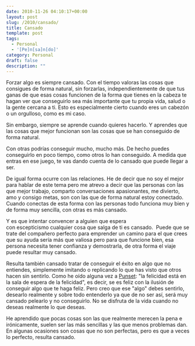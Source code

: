 ```yaml
---
date: 2010-11-26 04:10:17+00:00
layout: post
slug: /2010/cansado/
title: Cansado
template: post
tags:
  - Personal
  - '[Pe]n[sa]n[do]'
category: Personal
draft: false
description: ""
---
```


Forzar algo es siempre cansado. Con el tiempo valoras las cosas que consigues de forma natural, sin forzarlas, independientemente de que tus ganas de que esas cosas funcionen de la forma que tienes en la cabeza te hagan ver que conseguirlo sea más importante que tu propia vida, salud o la gente cercana a ti. Esto es especialmente cierto cuando eres un cabezón o un orgulloso, como es mi caso.

Sin embargo, siempre se aprende cuando quieres hacerlo. Y aprendes que las cosas que mejor funcionan son las cosas que se han conseguido de forma natural.

Con otras podrías conseguir mucho, mucho más. De hecho puedes conseguirlo en poco tiempo, como otros lo han conseguido. A medida que entras en ese juego, te vas dando cuenta de lo cansado que puede llegar a ser.

De igual forma ocurre con las relaciones. He de decir que no soy el mejor para hablar de este tema pero me atrevo a decir que las personas con las que mejor trabajo, comparto conversaciones apasionantes, me divierto, amo y consigo metas, son con las que de forma natural estoy conectado. Cuando conectas de esta forma con las personas todo funciona muy bien y de forma muy sencilla, con otras es más cansado.

Y es que intentar convencer a alguien que espera con escepticismo cualquier cosa que salga de ti es cansado.  Puede que se trate del compañero perfecto para emprender un camino para el que crees que su ayuda sería más que valiosa pero para que funcione bien, esa persona necesita tener confianza y demostrarla, de otra forma el viaje puede resultar muy cansado.

Resulta también cansado tratar de conseguir el éxito en algo que no entiendes, simplemente imitando o replicando lo que has visto que otros hacen sin sentirlo. Como he oído alguna vez a [Punset](http://www.eduardpunset.es/): "la felicidad está en la sala de espera de la felicidad", es decir, se es feliz con la ilusión de conseguir algo que te haga feliz. Pero creo que ese "algo" debes sentirlo, desearlo realmente y sobre todo entenderlo ya que de no ser así, será muy cansado pelearlo y no conseguirlo. No se disfruta de la vida cuando no deseas realmente lo que deseas.

He aprendido que pocas cosas son las que realmente merecen la pena e irónicamente, suelen ser las más sencillas y las que menos problemas dan. En algunas ocasiones son cosas que no son perfectas, pero es que a veces lo perfecto, resulta cansado.
